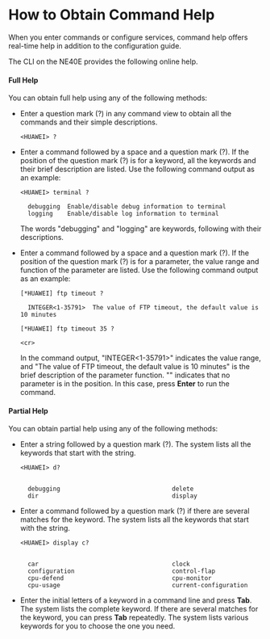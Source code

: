 How to Obtain Command Help
==========================

When you enter commands or configure services, command help offers real-time help in addition to the configuration guide.

The CLI on the NE40E provides the following online help.

#### Full Help

You can obtain full help using any of the following methods:

* Enter a question mark (?) in any command view to obtain all the commands and their simple descriptions.
  
  ```
  <HUAWEI> ?
  ```
* Enter a command followed by a space and a question mark (?). If the position of the question mark (?) is for a keyword, all the keywords and their brief description are listed. Use the following command output as an example:
  
  ```
  <HUAWEI> terminal ?
  ```
  ```
    debugging  Enable/disable debug information to terminal  
    logging    Enable/disable log information to terminal
  ```
  
  The words "debugging" and "logging" are keywords, following with their descriptions.
* Enter a command followed by a space and a question mark (?). If the position of the question mark (?) is for a parameter, the value range and function of the parameter are listed. Use the following command output as an example:
  
  ```
  [*HUAWEI] ftp timeout ?
  ```
  ```
    INTEGER<1-35791>  The value of FTP timeout, the default value is 10 minutes
  ```
  ```
  [*HUAWEI] ftp timeout 35 ?
  ```
  ```
  <cr>                    
  ```
  
  In the command output, "INTEGER<1-35791>" indicates the value range, and "The value of FTP timeout, the default value is 10 minutes" is the brief description of the parameter function. "<cr>" indicates that no parameter is in the position. In this case, press **Enter** to run the command.

#### Partial Help

You can obtain partial help using any of the following methods:

* Enter a string followed by a question mark (?). The system lists all the keywords that start with the string.
  
  ```
  <HUAWEI> d?
  ```
  ```
  
    debugging                               delete
    dir                                     display
  
  ```
* Enter a command followed by a question mark (?) if there are several matches for the keyword. The system lists all the keywords that start with the string.
  
  ```
  <HUAWEI> display c?
  ```
  ```
  
    car                                     clock
    configuration                           control-flap
    cpu-defend                              cpu-monitor
    cpu-usage                               current-configuration
  
  ```
* Enter the initial letters of a keyword in a command line and press **Tab**. The system lists the complete keyword. If there are several matches for the keyword, you can press **Tab** repeatedly. The system lists various keywords for you to choose the one you need.